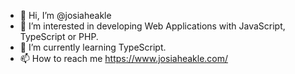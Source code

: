 - 👋 Hi, I’m @josiaheakle
- 👀 I’m interested in developing Web Applications with JavaScript, TypeScript or PHP.
- 🌱 I’m currently learning TypeScript.
- 📫 How to reach me https://www.josiaheakle.com/

<!---
josiaheakle/josiaheakle is a ✨ special ✨ repository because its `README.md` (this file) appears on your GitHub profile.
You can click the Preview link to take a look at your changes.
--->
